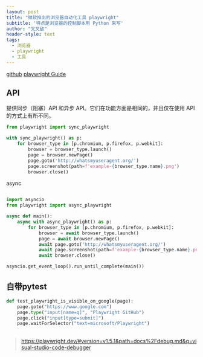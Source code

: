```yaml
---
layout: post
title: "微软推出的浏览器自动化工具 playwright"
subtitle: '特点是浏览器的控制脚本用 Python 来写'
author: "叉叉敌"
header-style: text
tags:
  - 浏览器
  - playwright
  - 工具
---
```


[github](https://github.com/microsoft/playwright-python)
[playwright Guide](https://playwright.dev/)


##  API
提供同步（阻塞）API 和异步 API。它们在功能方面是相同的，并且仅在使用 API 的方式上有所不同。

```python
from playwright import sync_playwright

with sync_playwright() as p:
    for browser_type in [p.chromium, p.firefox, p.webkit]:
        browser = browser_type.launch()
        page = browser.newPage()
        page.goto('http://whatsmyuseragent.org/')
        page.screenshot(path=f'example-{browser_type.name}.png')
        browser.close()
```

async
```python

import asyncio
from playwright import async_playwright

async def main():
    async with async_playwright() as p:
        for browser_type in [p.chromium, p.firefox, p.webkit]:
            browser = await browser_type.launch()
            page = await browser.newPage()
            await page.goto('http://whatsmyuseragent.org/')
            await page.screenshot(path=f'example-{browser_type.name}.png')
            await browser.close()

asyncio.get_event_loop().run_until_complete(main())
```


## 自带pytest

```python
def test_playwright_is_visible_on_google(page):
    page.goto("https://www.google.com")
    page.type("input[name=q]", "Playwright GitHub")
    page.click("input[type=submit]")
    page.waitForSelector("text=microsoft/Playwright")
```


## 

>https://playwright.dev/#version=v1.5.1&path=docs%2Fdebug.md&q=visual-studio-code-debugger